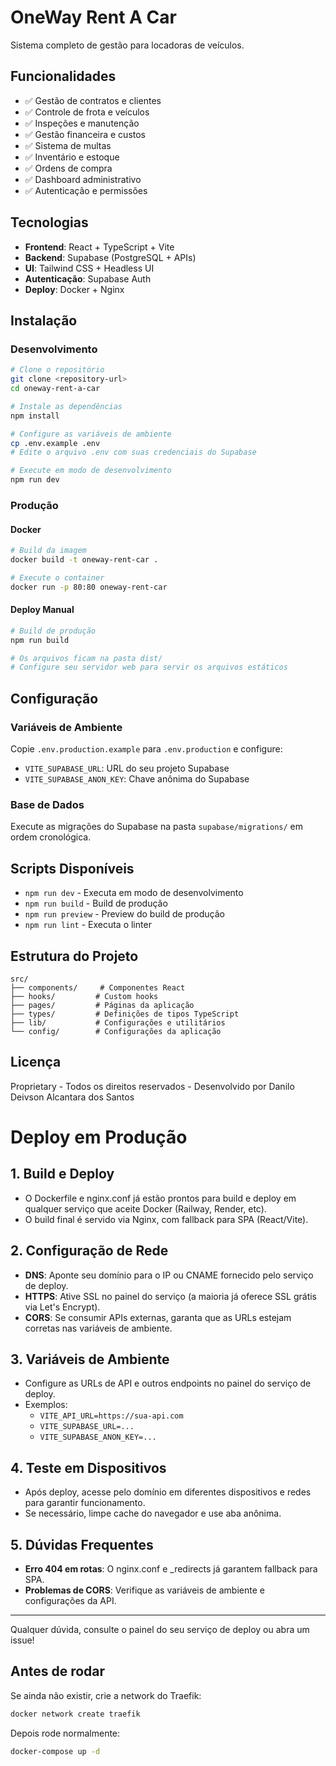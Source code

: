 # OneWay Rent A Car

Sistema completo de gestão para locadoras de veículos.

## Funcionalidades

- ✅ Gestão de contratos e clientes
- ✅ Controle de frota e veículos
- ✅ Inspeções e manutenção
- ✅ Gestão financeira e custos
- ✅ Sistema de multas
- ✅ Inventário e estoque
- ✅ Ordens de compra
- ✅ Dashboard administrativo
- ✅ Autenticação e permissões

## Tecnologias

- **Frontend**: React + TypeScript + Vite
- **Backend**: Supabase (PostgreSQL + APIs)
- **UI**: Tailwind CSS + Headless UI
- **Autenticação**: Supabase Auth
- **Deploy**: Docker + Nginx

## Instalação

### Desenvolvimento

```bash
# Clone o repositório
git clone <repository-url>
cd oneway-rent-a-car

# Instale as dependências
npm install

# Configure as variáveis de ambiente
cp .env.example .env
# Edite o arquivo .env com suas credenciais do Supabase

# Execute em modo de desenvolvimento
npm run dev
```

### Produção

#### Docker

```bash
# Build da imagem
docker build -t oneway-rent-car .

# Execute o container
docker run -p 80:80 oneway-rent-car
```

#### Deploy Manual

```bash
# Build de produção
npm run build

# Os arquivos ficam na pasta dist/
# Configure seu servidor web para servir os arquivos estáticos
```

## Configuração

### Variáveis de Ambiente

Copie `.env.production.example` para `.env.production` e configure:

- `VITE_SUPABASE_URL`: URL do seu projeto Supabase
- `VITE_SUPABASE_ANON_KEY`: Chave anônima do Supabase

### Base de Dados

Execute as migrações do Supabase na pasta `supabase/migrations/` em ordem cronológica.

## Scripts Disponíveis

- `npm run dev` - Executa em modo de desenvolvimento
- `npm run build` - Build de produção
- `npm run preview` - Preview do build de produção
- `npm run lint` - Executa o linter

## Estrutura do Projeto

```
src/
├── components/     # Componentes React
├── hooks/         # Custom hooks
├── pages/         # Páginas da aplicação
├── types/         # Definições de tipos TypeScript
├── lib/           # Configurações e utilitários
└── config/        # Configurações da aplicação
```

## Licença

Proprietary - Todos os direitos reservados - Desenvolvido por Danilo Deivson Alcantara dos Santos

# Deploy em Produção

## 1. Build e Deploy
- O Dockerfile e nginx.conf já estão prontos para build e deploy em qualquer serviço que aceite Docker (Railway, Render, etc).
- O build final é servido via Nginx, com fallback para SPA (React/Vite).

## 2. Configuração de Rede
- **DNS**: Aponte seu domínio para o IP ou CNAME fornecido pelo serviço de deploy.
- **HTTPS**: Ative SSL no painel do serviço (a maioria já oferece SSL grátis via Let's Encrypt).
- **CORS**: Se consumir APIs externas, garanta que as URLs estejam corretas nas variáveis de ambiente.

## 3. Variáveis de Ambiente
- Configure as URLs de API e outros endpoints no painel do serviço de deploy.
- Exemplos:
  - `VITE_API_URL=https://sua-api.com`
  - `VITE_SUPABASE_URL=...`
  - `VITE_SUPABASE_ANON_KEY=...`

## 4. Teste em Dispositivos
- Após deploy, acesse pelo domínio em diferentes dispositivos e redes para garantir funcionamento.
- Se necessário, limpe cache do navegador e use aba anônima.

## 5. Dúvidas Frequentes
- **Erro 404 em rotas**: O nginx.conf e _redirects já garantem fallback para SPA.
- **Problemas de CORS**: Verifique as variáveis de ambiente e configurações da API.

---

Qualquer dúvida, consulte o painel do seu serviço de deploy ou abra um issue!

## Antes de rodar
Se ainda não existir, crie a network do Traefik:

```sh
docker network create traefik
```

Depois rode normalmente:
```sh
docker-compose up -d
```
